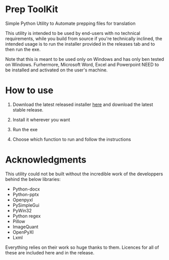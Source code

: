 # Prep ToolKit
Simple Python Utility to Automate prepping files for translation

This utility is intended to be used by end-users with no technical requirements, while you build from source if you're technically inclined, the intended usage is to run the installer provided in the releases tab and to then run the exe.

Note that this is meant to be used only on Windows and has only ben tested on Windows. Furhermore, Microsoft Word, Excel and Powerpoint NEED to be installed and activated on the user's machine.

# How to use
1. Download the latest released installer [here](https://github.com/ChonkyYoshi/Prep-ToolKit/releases/download/V0.5/Prep-Toolkit.Installer.exe) and download the latest stable release.

2. Install it wherever you want

3. Run the exe

4. Choose which function to run and follow the instructions

# Acknowledgments
This utility could not be built without the incredible work of the developpers behind the below libraries:
- Python-docx
- Python-pptx
- Openpyxl
- PySimpleGui
- PyWin32
- Python regex
- Pillow
- ImageQuant
- OpenPyXl
- Lxml

Everything relies on their work so huge thanks to them. Licences for all of these are included here and in the release.
